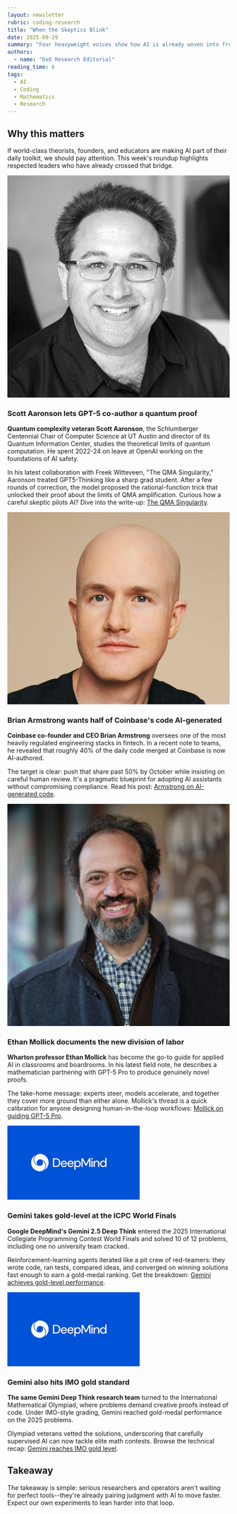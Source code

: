 ```yaml
---
layout: newsletter
rubric: coding-research
title: "When the Skeptics Blink"
date: 2025-09-29
summary: "Four heavyweight voices show how AI is already woven into frontier research, production code, competitions, and math olympiads."
authors:
  - name: "DxO Research Editorial"
reading_time: 6
tags:
  - AI
  - Coding
  - Mathematics
  - Research
---
```


## Why this matters

If world-class theorists, founders, and educators are making AI part of their daily toolkit, we should pay attention. This week's roundup highlights respected leaders who have already crossed that bridge.

<div class="story">
  <img src="/assets/images/newsletters/coding-research/2025-09-29-ai-adoption/Aaronson_Scott.jpg" alt="Portrait of Scott Aaronson" class="story__avatar" />
  <div class="story__content">
    <h3>Scott Aaronson lets GPT-5 co-author a quantum proof</h3>
    <p><strong class="highlight highlight--indigo">Quantum complexity veteran Scott Aaronson</strong>, the Schlumberger Centennial Chair of Computer Science at UT Austin and director of its Quantum Information Center, studies the theoretical limits of quantum computation. He spent 2022-24 on leave at OpenAI working on the foundations of AI safety.</p>
    <p>In his latest collaboration with Freek Witteveen, "The QMA Singularity," Aaronson treated <span class="highlight highlight--blue">GPT5-Thinking</span> like a sharp grad student. After a few rounds of correction, the model proposed the rational-function trick that unlocked their proof about the limits of QMA amplification. Curious how a careful skeptic pilots AI? Dive into the write-up: <a href="https://scottaaronson.blog/?p=9183">The QMA Singularity</a>.</p>
  </div>
</div>

<div class="story">
  <img src="/assets/images/newsletters/coding-research/2025-09-29-ai-adoption/brian.png" alt="Portrait of Brian Armstrong" class="story__avatar" />
  <div class="story__content">
    <h3>Brian Armstrong wants half of Coinbase's code AI-generated</h3>
    <p><strong class="highlight highlight--orange">Coinbase co-founder and CEO Brian Armstrong</strong> oversees one of the most heavily regulated engineering stacks in fintech. In a recent note to teams, he revealed that roughly 40% of the daily code merged at Coinbase is now AI-authored.</p>
    <p>The target is clear: push that share past 50% by October while insisting on careful human review. It's a pragmatic blueprint for adopting AI assistants without compromising compliance. Read his post: <a href="https://x.com/brian_armstrong/status/1963315806248604035?s=43&t=DkRB7gwliseO9zTSw4pBJA">Armstrong on AI-generated code</a>.</p>
  </div>
</div>

<div class="story">
  <img src="/assets/images/newsletters/coding-research/2025-09-29-ai-adoption/ethan.jpg" alt="Portrait of Ethan Mollick" class="story__avatar" />
  <div class="story__content">
    <h3>Ethan Mollick documents the new division of labor</h3>
    <p><strong class="highlight highlight--teal">Wharton professor Ethan Mollick</strong> has become the go-to guide for applied AI in classrooms and boardrooms. In his latest field note, he describes a mathematician partnering with GPT-5 Pro to produce genuinely novel proofs.</p>
    <p>The take-home message: experts steer, models accelerate, and together they cover more ground than either alone. Mollick's thread is a quick calibration for anyone designing human-in-the-loop workflows: <a href="https://x.com/emollick/status/1964447221853966775?s=58&t=PNRV2BDG854eWRibC86Qfw">Mollick on guiding GPT-5 Pro</a>.</p>
  </div>
</div>

<div class="story">
  <img src="/assets/images/newsletters/coding-research/2025-09-29-ai-adoption/deepmind.png" alt="Google DeepMind Gemini badge" class="story__avatar" />
  <div class="story__content">
    <h3>Gemini takes gold-level at the ICPC World Finals</h3>
    <p><strong class="highlight highlight--blue">Google DeepMind's Gemini 2.5 Deep Think</strong> entered the 2025 International Collegiate Programming Contest World Finals and solved 10 of 12 problems, including one no university team cracked.</p>
    <p>Reinforcement-learning agents iterated like a pit crew of red-teamers: they wrote code, ran tests, compared ideas, and converged on winning solutions fast enough to earn a gold-medal ranking. Get the breakdown: <a href="https://deepmind.google/discover/blog/gemini-achieves-gold-level-performance-at-the-international-collegiate-programming-contest-world-finals/">Gemini achieves gold-level performance</a>.</p>
  </div>
</div>

<div class="story">
  <img src="/assets/images/newsletters/coding-research/2025-09-29-ai-adoption/deepmind.png" alt="Google DeepMind IMO badge" class="story__avatar" />
  <div class="story__content">
    <h3>Gemini also hits IMO gold standard</h3>
    <p><strong class="highlight highlight--indigo">The same Gemini Deep Think research team</strong> turned to the International Mathematical Olympiad, where problems demand creative proofs instead of code. Under IMO-style grading, Gemini reached gold-medal performance on the 2025 problems.</p>
    <p>Olympiad veterans vetted the solutions, underscoring that carefully supervised AI can now tackle elite math contests. Browse the technical recap: <a href="https://deepmind.google/discover/blog/advanced-version-of-gemini-with-deep-think-officially-achieves-gold-medal-standard-at-the-international-mathematical-olympiad/">Gemini reaches IMO gold level</a>.</p>
  </div>
</div>

## Takeaway

The takeaway is simple: serious researchers and operators aren't waiting for perfect tools--they're already pairing judgment with AI to move faster. Expect our own experiments to lean harder into that loop.
